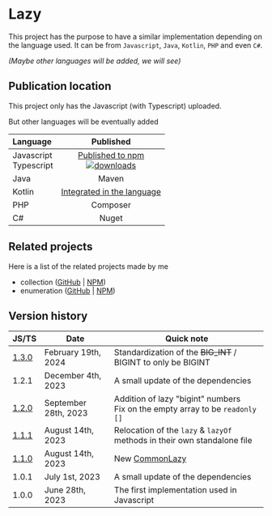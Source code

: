 # Lazy

This project has the purpose to have a similar implementation depending on the language used.
It can be from `Javascript`, `Java`, `Kotlin`, `PHP` and even `C#`.

_(Maybe other languages will be added, we will see)_

## Publication location

This project only has the Javascript (with Typescript) uploaded.

But other languages will be eventually added

| Language                  |                                                                                            Published                                                                                            |
|:--------------------------|:-----------------------------------------------------------------------------------------------------------------------------------------------------------------------------------------------:|
| Javascript<br/>Typescript | [Published to npm](https://www.npmjs.com/package/@joookiwi/lazy)<br/>[![downloads](https://img.shields.io/npm/dt/@joookiwi/lazy.svg)](https://npm-stat.com/charts.html?package=@joookiwi/lazy)  |
| Java                      |                                                                                              Maven                                                                                              |
| Kotlin                    |                                            [Integrated in the language](https://kotlinlang.org/docs/delegated-properties.html#observable-properties)                                            |
| PHP                       |                                                                                            Composer                                                                                             |
| C#                        |                                                                                              Nuget                                                                                              |

## Related projects

Here is a list of the related projects made by me
 - collection ([GitHub](https://github.com/joooKiwi/collection) | [NPM](https://www.npmjs.com/package/@joookiwi/collection))
 - enumeration ([GitHub](https://github.com/joooKiwi/enumeration) | [NPM](https://www.npmjs.com/package/@joookiwi/enumerable))

## Version history

| JS/TS                                                            | Date                 | Quick note                                                                                |
|------------------------------------------------------------------|----------------------|-------------------------------------------------------------------------------------------|
| [1.3.0](https://github.com/joooKiwi/lazy/releases/tag/v1.3.0-js) | February 19th, 2024  | Standardization of the ~~BIG_INT~~ / BIGINT to only be BIGINT                             |
| 1.2.1                                                            | December 4th, 2023   | A small update of the dependencies                                                        |
| [1.2.0](https://github.com/joooKiwi/lazy/releases/tag/v1.2.0-js) | September 28th, 2023 | Addition of lazy "bigint" numbers<br/>Fix on the empty array to be `readonly []`          |
| [1.1.1](https://github.com/joooKiwi/lazy/releases/tag/v1.1.1-js) | August 14th, 2023    | Relocation of the `lazy` & `lazyOf` methods in their own standalone file                  |
| [1.1.0](https://github.com/joooKiwi/lazy/releases/tag/v1.1.0-js) | August 14th, 2023    | New [CommonLazy](https://github.com/joooKiwi/lazy/blob/main/javascript/src/CommonLazy.ts) |
| 1.0.1                                                            | July 1st, 2023       | A small update of the dependencies                                                        |
| 1.0.0                                                            | June 28th, 2023      | The first implementation used in Javascript                                               |
